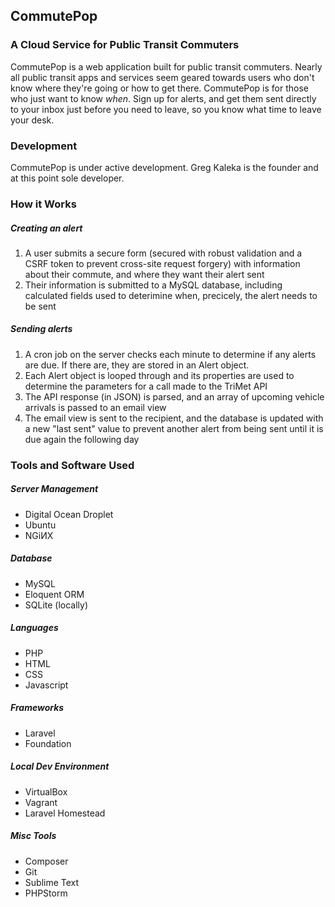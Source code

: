 ## CommutePop
### A Cloud Service for Public Transit Commuters

CommutePop is a web application built for public transit commuters. Nearly all public transit apps and services seem geared towards users who don't know where they're going or how to get there. CommutePop is for those who just want to know *when*. Sign up for alerts, and get them sent directly to your inbox just before you need to leave, so you know what time to leave your desk.

### Development

CommutePop is under active development. Greg Kaleka is the founder and at this point sole developer.

### How it Works

##### Creating an alert
1. A user submits a secure form (secured with robust validation and a CSRF token to prevent cross-site request forgery) with information about their commute, and where they want their alert sent
2. Their information is submitted to a MySQL database, including calculated fields used to deterimine when, precicely, the alert needs to be sent

##### Sending alerts
1. A cron job on the server checks each minute to determine if any alerts are due. If there are, they are stored in an Alert object.
2. Each Alert object is looped through and its properties are used to determine the parameters for a call made to the TriMet API
3. The API response (in JSON) is parsed, and an array of upcoming vehicle arrivals is passed to an email view
4. The email view is sent to the recipient, and the database is updated with a new "last sent" value to prevent another alert from being sent until it is due again the following day

### Tools and Software Used

##### Server Management
* Digital Ocean Droplet
* Ubuntu
* NGiИX

##### Database
* MySQL
* Eloquent ORM
* SQLite (locally)

##### Languages
* PHP
* HTML
* CSS
* Javascript

##### Frameworks
* Laravel
* Foundation


##### Local Dev Environment
* VirtualBox
* Vagrant
* Laravel Homestead

##### Misc Tools
* Composer
* Git
* Sublime Text
* PHPStorm
